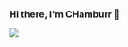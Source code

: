 ### Hi there, I'm CHamburr 👋

![](https://github-readme-stats.vercel.app/api?username=chamburr&count_private=true&show_icons=true&hide_border=true&include_all_commits=true&theme=tokyonight&custom_title=CHamburr%27s%20GitHub%20Stats)
